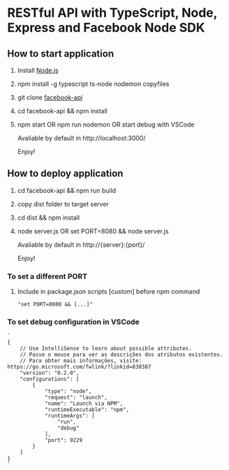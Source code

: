 # RESTful API with TypeScript, Node, Express and Facebook Node SDK

## How to start application
1. Install [Node.js](http://nodejs.org/)
2. npm install -g typescript ts-node nodemon copyfiles
3. git clone [facebook-api](https://knewin_diegomors@bitbucket.org/knewin/facebook-api.git)
4. cd facebook-api && npm install
5. npm start OR npm run nodemon OR start debug with VSCode

    Avaliable by default in http://localhost:3000/

    Enjoy!

## How to deploy application
1. cd facebook-api && npm run build
2. copy dist folder to target server
3. cd dist && npm install
4. node server.js OR set PORT=8080 && node server.js

    Avaliable by default in http://{server}:{port}/

    Enjoy!

### To set a different PORT
1. Include in package.json scripts [custom] before npm command

    `
    "set PORT=8080 && [...]"
    `

### To set debug configuration in VSCode

    `
    {
        // Use IntelliSense to learn about possible attributes.
        // Passe o mouse para ver as descrições dos atributos existentes.
        // Para obter mais informações, visite: https://go.microsoft.com/fwlink/?linkid=830387
        "version": "0.2.0",
        "configurations": [        
            {
                "type": "node",
                "request": "launch",
                "name": "Launch via NPM",
                "runtimeExecutable": "npm",
                "runtimeArgs": [
                    "run",
                    "debug"
                ],
                "port": 9229
            }
        ]
    }
    `